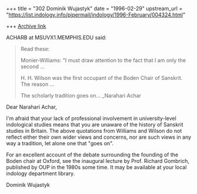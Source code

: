 +++
title = "302 Dominik Wujastyk"
date = "1996-02-29"
upstream_url = "https://list.indology.info/pipermail/indology/1996-February/004324.html"

+++
[Archive link](https://list.indology.info/pipermail/indology/1996-February/004324.html)

ACHARB at MSUVX1.MEMPHIS.EDU said:
> Read these:
> 
> Monier-Williams: "I must draw attention to the fact that I am only the second
...
> 
> H. H. Wilson was the first occupant of the Boden Chair of Sanskrit. The reason
...
> 
> The scholarly tradition goes on...
> _Narahari Achar


Dear Narahari Achar,

I'm afraid that your lack of professional involvement in
university-level indological studies means that you are unaware of the
history of Sanskrit studies in Britain.  The above quotations from
Williams and Wilson do not reflect either their own wider views and
concerns, nor are such views in any way a tradition, let alone one that
"goes on".

For an excellent account of the debate surrounding the founding of the
Boden chair at Oxford, see the inaugural lecture by Prof. Richard
Gombrich, published by OUP in the 1980s some time.  It may be available
at your local indology department library.


Dominik Wujastyk






